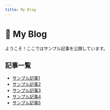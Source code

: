 ```yaml
---
title: My Blog
---
```


<link rel="stylesheet" href="style.css">


# 📝 My Blog

ようこそ！ここではサンプル記事を公開しています。

## 記事一覧
- [サンプル記事1](post1.md)
- [サンプル記事2](post2.md)
- [サンプル記事3](post3.md)
- [サンプル記事4](post4.md)
- [サンプル記事5](post5.md)

